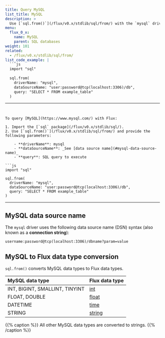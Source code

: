 ```yaml
---
title: Query MySQL
list_title: MySQL
description: >
  Use [`sql.from()`](/flux/v0.x/stdlib/sql/from/) with the `mysql` driver to query MySQL.
menu:
  flux_0_x:
    name: MySQL
    parent: SQL databases
weight: 101
related:
  - /flux/v0.x/stdlib/sql/from/
list_code_example: |
  ```js
  import "sql"
  
  sql.from(
    driverName: "mysql",
    dataSourceName: "user:password@tcp(localhost:3306)/db",
    query: "SELECT * FROM example_table"
  )
  ```
---
```


To query [MySQL](https://www.mysql.com/) with Flux:

1. Import the [`sql` package](/flux/v0.x/stdlib/sql/).
2. Use [`sql.from()`](/flux/v0.x/stdlib/sql/from/) and provide the following parameters:

    - **driverName**: mysql
    - **dataSourceName**: _See [data source name](#mysql-data-source-name)_
    - **query**: SQL query to execute

```js
import "sql"

sql.from(
  driverName: "mysql",
  dataSourceName: "user:password@tcp(localhost:3306)/db",
  query: "SELECT * FROM example_table"
)
```

---

## MySQL data source name
The `mysql` driver uses the following data source name (DSN) syntax (also known as a **connection string**):

```
username:password@tcp(localhost:3306)/dbname?param=value
```

## MySQL to Flux data type conversion
`sql.from()` converts MySQL data types to Flux data types.

| MySQL data type                | Flux data type                                |
| :----------------------------- | :-------------------------------------------- |
| INT, BIGINT, SMALLINT, TINYINT | [int](/flux/v0.x/spec/types/#numeric-types)   |
| FLOAT, DOUBLE                  | [float](/flux/v0.x/spec/types/#numeric-types) |
| DATETIME                       | [time](/flux/v0.x/spec/types/#time-types)     |
| STRING                         | [string](/flux/v0.x/spec/types/#string-types) |

{{% caption %}}
All other MySQL data types are converted to strings.
{{% /caption %}}
